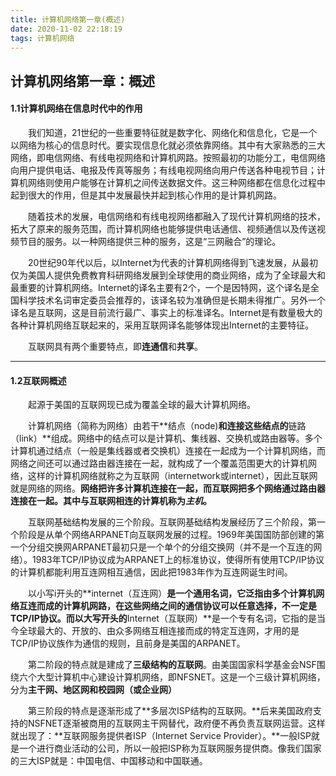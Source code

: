 ```yaml
---
title: 计算机网络第一章(概述)
date: 2020-11-02 22:18:19
tags: 计算机网络
---
```


## 计算机网络第一章：概述

#### 1.1计算机网络在信息时代中的作用

&emsp;&emsp;我们知道，21世纪的一些重要特征就是数字化、网络化和信息化，它是一个以网络为核心的信息时代。要实现信息化就必须依靠网络。其中有大家熟悉的三大网络，即电信网络、有线电视网络和计算机网路。按照最初的功能分工，电信网络向用户提供电话、电报及传真等服务；有线电视网络向用户传送各种电视节目；计算机网络则使用户能够在计算机之间传送数据文件。这三种网络都在信息化过程中起到很大的作用，但是其中发展最快并起到核心作用的是计算机网路。

&emsp;&emsp;随着技术的发展，电信网络和有线电视网络都融入了现代计算机网络的技术，拓大了原来的服务范围，而计算机网络也能够提供电话通信、视频通信以及传送视频节目的服务。以一种网络提供三种的服务，这是“三网融合”的理论。

&emsp;&emsp;20世纪90年代以后，以Internet为代表的计算机网络得到飞速发展，从最初仅为美国人提供免费教育科研网络发展到全球使用的商业网络，成为了全球最大和最重要的计算机网络。Internet的译名主要有2个，一个是因特网，这个译名是全国科学技术名词审定委员会推荐的，该译名较为准确但是长期未得推广。另外一个译名是互联网，这是目前流行最广、事实上的标准译名。Internet是有数量极大的各种计算机网络互联起来的，采用互联网译名能够体现出Internet的主要特征。

&emsp;&emsp;互联网具有两个重要特点，即**连通信**和**共享**。

---

#### 1.2互联网概述

&emsp;&emsp;起源于美国的互联网现已成为覆盖全球的最大计算机网络。

&emsp;&emsp;计算机网络（简称为网络）由若干**结点（node)**和连接这些结点的**链路（link）**组成。网络中的结点可以是计算机、集线器、交换机或路由器等。多个计算机通过结点（一般是集线器或者交换机）连接在一起成为一个计算机网络，而网络之间还可以通过路由器连接在一起，就构成了一个覆盖范围更大的计算机网络，这样的计算机网络就称之为互联网（internetwork或internet），因此互联网就是网络的网络。**网络把许多计算机连接在一起，而互联网把多个网络通过路由器连接在一起。其中与互联网相连的计算机称为*主机*。**

&emsp;&emsp;互联网基础结构发展的三个阶段。互联网基础结构发展经历了三个阶段，第一个阶段是从单个网络ARPANET向互联网发展的过程。1969年美国国防部创建的第一个分组交换网ARPANET最初只是一个单个的分组交换网（并不是一个互连的网络）。1983年TCP/IP协议成为ARPANET上的标准协议，使得所有使用TCP/IP协议的计算机都能利用互连网相互通信，因此把1983年作为互连网诞生时间。

&emsp;&emsp;以小写i开头的**internet（互连网）**是一个通用名词，它泛指由多个计算机网络互连而成的计算机网路，在这些网络之间的通信协议可以任意选择，不一定是TCP/IP协议。而以大写开头的**Internet（互联网）**是一个专有名词，它指的是当今全球最大的、开放的、由众多网络互相连接而成的特定互连网，才用的是TCP/IP协议族作为通信的规则，且前身是美国的ARPANET。

&emsp;&emsp;第二阶段的特点就是建成了**三级结构的互联网**。由美国国家科学基金会NSF围绕六个大型计算机中心建设计算机网络，即NFSNET。这是一个三级计算机网络，分为**主干网、地区网和校园网（或企业网）**

&emsp;&emsp;第三阶段的特点是逐渐形成了**多层次ISP结构的互联网。**后来美国政府支持的NSFNET逐渐被商用的互联网主干网替代，政府便不再负责互联网运营。这样就出现了：**互联网服务提供者ISP（Internet Service Provider）。**一般ISP就是一个进行商业活动的公司，所以一般把ISP称为互联网服务提供商。像我们国家的三大ISP就是：中国电信、中国移动和中国联通。







